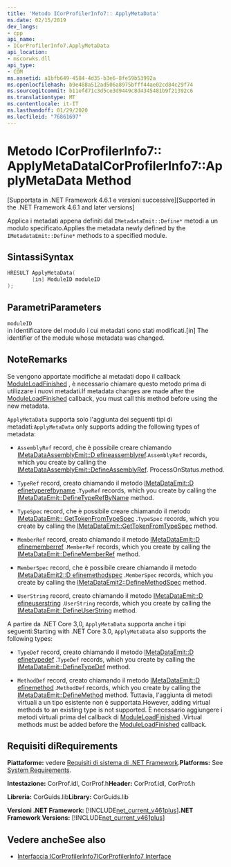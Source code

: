 ```yaml
---
title: 'Metodo ICorProfilerInfo7:: ApplyMetaData'
ms.date: 02/15/2019
dev_langs:
- cpp
api_name:
- ICorProfilerInfo7.ApplyMetaData
api_location:
- mscorwks.dll
api_type:
- COM
ms.assetid: a1bfb649-4584-4d35-b3e6-8fe59b53992a
ms.openlocfilehash: b9e488a512ad506a8975bfff44ae02cd84c29f74
ms.sourcegitcommit: b11efd71c3d5ce3d9449c8d4345481b9f21392c6
ms.translationtype: MT
ms.contentlocale: it-IT
ms.lasthandoff: 01/29/2020
ms.locfileid: "76861697"
---
```

# <a name="icorprofilerinfo7applymetadata-method"></a><span data-ttu-id="4194a-102">Metodo ICorProfilerInfo7:: ApplyMetaData</span><span class="sxs-lookup"><span data-stu-id="4194a-102">ICorProfilerInfo7::ApplyMetaData Method</span></span>
<span data-ttu-id="4194a-103">[Supportata in .NET Framework 4.6.1 e versioni successive]</span><span class="sxs-lookup"><span data-stu-id="4194a-103">[Supported in the .NET Framework 4.6.1 and later versions]</span></span>  
  
 <span data-ttu-id="4194a-104">Applica i metadati appena definiti dal `IMetadataEmit::Define*` metodi a un modulo specificato.</span><span class="sxs-lookup"><span data-stu-id="4194a-104">Applies the metadata newly defined by the `IMetadataEmit::Define*` methods to a specified module.</span></span>  
  
## <a name="syntax"></a><span data-ttu-id="4194a-105">Sintassi</span><span class="sxs-lookup"><span data-stu-id="4194a-105">Syntax</span></span>  
  
```cpp
HRESULT ApplyMetaData(  
        [in] ModuleID moduleID  
);  
```  
  
## <a name="parameters"></a><span data-ttu-id="4194a-106">Parametri</span><span class="sxs-lookup"><span data-stu-id="4194a-106">Parameters</span></span>  
 `moduleID`  
 <span data-ttu-id="4194a-107">in Identificatore del modulo i cui metadati sono stati modificati.</span><span class="sxs-lookup"><span data-stu-id="4194a-107">[in] The identifier of the module whose metadata was changed.</span></span>  
  
## <a name="remarks"></a><span data-ttu-id="4194a-108">Note</span><span class="sxs-lookup"><span data-stu-id="4194a-108">Remarks</span></span>  
 <span data-ttu-id="4194a-109">Se vengono apportate modifiche ai metadati dopo il callback [ModuleLoadFinished](icorprofilercallback-moduleloadfinished-method.md) , è necessario chiamare questo metodo prima di utilizzare i nuovi metadati.</span><span class="sxs-lookup"><span data-stu-id="4194a-109">If metadata changes are made after the [ModuleLoadFinished](icorprofilercallback-moduleloadfinished-method.md) callback, you must call this method before using the new metadata.</span></span>  
  
 <span data-ttu-id="4194a-110">`ApplyMetaData` supporta solo l'aggiunta dei seguenti tipi di metadati:</span><span class="sxs-lookup"><span data-stu-id="4194a-110">`ApplyMetaData` only supports adding the following types of metadata:</span></span>  
  
- <span data-ttu-id="4194a-111">`AssemblyRef` record, che è possibile creare chiamando [IMetaDataAssemblyEmit::D efineassemblyref](../../../../docs/framework/unmanaged-api/metadata/imetadataassemblyemit-defineassemblyref-method.md).</span><span class="sxs-lookup"><span data-stu-id="4194a-111">`AssemblyRef` records, which you create by calling the [IMetaDataAssemblyEmit::DefineAssemblyRef](../../../../docs/framework/unmanaged-api/metadata/imetadataassemblyemit-defineassemblyref-method.md).</span></span> <span data-ttu-id="4194a-112">ProcessOnStatus.</span><span class="sxs-lookup"><span data-stu-id="4194a-112">method.</span></span>  
  
- <span data-ttu-id="4194a-113">`TypeRef` record, creato chiamando il metodo [IMetaDataEmit::D efinetyperefbyname](../../../../docs/framework/unmanaged-api/metadata/imetadataemit-definetyperefbyname-method.md) .</span><span class="sxs-lookup"><span data-stu-id="4194a-113">`TypeRef` records, which you create by calling the [IMetaDataEmit::DefineTypeRefByName](../../../../docs/framework/unmanaged-api/metadata/imetadataemit-definetyperefbyname-method.md) method.</span></span>  
  
- <span data-ttu-id="4194a-114">`TypeSpec` record, che è possibile creare chiamando il metodo [IMetaDataEmit:: GetTokenFromTypeSpec](../../../../docs/framework/unmanaged-api/metadata/imetadataemit-gettokenfromtypespec-method.md) .</span><span class="sxs-lookup"><span data-stu-id="4194a-114">`TypeSpec` records, which you create by calling the [IMetaDataEmit::GetTokenFromTypeSpec](../../../../docs/framework/unmanaged-api/metadata/imetadataemit-gettokenfromtypespec-method.md) method.</span></span>  
  
- <span data-ttu-id="4194a-115">`MemberRef` record, creato chiamando il metodo [IMetaDataEmit::D efinememberref](../../../../docs/framework/unmanaged-api/metadata/imetadataemit-definememberref-method.md) .</span><span class="sxs-lookup"><span data-stu-id="4194a-115">`MemberRef` records, which you create by calling the [IMetaDataEmit::DefineMemberRef](../../../../docs/framework/unmanaged-api/metadata/imetadataemit-definememberref-method.md) method.</span></span>  
  
- <span data-ttu-id="4194a-116">`MemberSpec` record, che è possibile creare chiamando il metodo [IMetaDataEmit2::D efinemethodspec](../../../../docs/framework/unmanaged-api/metadata/imetadataemit2-definemethodspec-method.md) .</span><span class="sxs-lookup"><span data-stu-id="4194a-116">`MemberSpec` records, which you create by calling the [IMetaDataEmit2::DefineMethodSpec](../../../../docs/framework/unmanaged-api/metadata/imetadataemit2-definemethodspec-method.md) method.</span></span>  
  
- <span data-ttu-id="4194a-117">`UserString` record, creato chiamando il metodo [IMetaDataEmit::D efineuserstring](../../../../docs/framework/unmanaged-api/metadata/imetadataemit-defineuserstring-method.md) .</span><span class="sxs-lookup"><span data-stu-id="4194a-117">`UserString` records, which you create by calling the [IMetaDataEmit::DefineUserString](../../../../docs/framework/unmanaged-api/metadata/imetadataemit-defineuserstring-method.md) method.</span></span>  

<span data-ttu-id="4194a-118">A partire da .NET Core 3,0, `ApplyMetaData` supporta anche i tipi seguenti:</span><span class="sxs-lookup"><span data-stu-id="4194a-118">Starting with .NET Core 3.0, `ApplyMetaData` also supports the following types:</span></span>

- <span data-ttu-id="4194a-119">`TypeDef` record, creato chiamando il metodo [IMetaDataEmit::D efinetypedef](../../../../docs/framework/unmanaged-api/metadata/imetadataemit-definetypedef-method.md) .</span><span class="sxs-lookup"><span data-stu-id="4194a-119">`TypeDef` records, which you create by calling the [IMetaDataEmit::DefineTypeDef](../../../../docs/framework/unmanaged-api/metadata/imetadataemit-definetypedef-method.md) method.</span></span>

- <span data-ttu-id="4194a-120">`MethodDef` record, creato chiamando il metodo [IMetaDataEmit::D efinemethod](../../../../docs/framework/unmanaged-api/metadata/imetadataemit-definemethod-method.md) .</span><span class="sxs-lookup"><span data-stu-id="4194a-120">`MethodDef` records, which you create by calling the [IMetaDataEmit::DefineMethod](../../../../docs/framework/unmanaged-api/metadata/imetadataemit-definemethod-method.md) method.</span></span> <span data-ttu-id="4194a-121">Tuttavia, l'aggiunta di metodi virtuali a un tipo esistente non è supportata.</span><span class="sxs-lookup"><span data-stu-id="4194a-121">However, adding virtual methods to an existing type is not supported.</span></span> <span data-ttu-id="4194a-122">È necessario aggiungere i metodi virtuali prima del callback di [ModuleLoadFinished](icorprofilercallback-moduleloadfinished-method.md) .</span><span class="sxs-lookup"><span data-stu-id="4194a-122">Virtual methods must be added before the [ModuleLoadFinished](icorprofilercallback-moduleloadfinished-method.md) callback.</span></span>

## <a name="requirements"></a><span data-ttu-id="4194a-123">Requisiti di</span><span class="sxs-lookup"><span data-stu-id="4194a-123">Requirements</span></span>  
 <span data-ttu-id="4194a-124">**Piattaforme:** vedere [Requisiti di sistema di .NET Framework](../../../../docs/framework/get-started/system-requirements.md).</span><span class="sxs-lookup"><span data-stu-id="4194a-124">**Platforms:** See [System Requirements](../../../../docs/framework/get-started/system-requirements.md).</span></span>  
  
 <span data-ttu-id="4194a-125">**Intestazione:** CorProf.idl, CorProf.h</span><span class="sxs-lookup"><span data-stu-id="4194a-125">**Header:** CorProf.idl, CorProf.h</span></span>  
  
 <span data-ttu-id="4194a-126">**Libreria:** CorGuids.lib</span><span class="sxs-lookup"><span data-stu-id="4194a-126">**Library:** CorGuids.lib</span></span>  
  
 <span data-ttu-id="4194a-127">**Versioni .NET Framework:** [!INCLUDE[net_current_v461plus](../../../../includes/net-current-v461plus-md.md)]</span><span class="sxs-lookup"><span data-stu-id="4194a-127">**.NET Framework Versions:** [!INCLUDE[net_current_v461plus](../../../../includes/net-current-v461plus-md.md)]</span></span>  
  
## <a name="see-also"></a><span data-ttu-id="4194a-128">Vedere anche</span><span class="sxs-lookup"><span data-stu-id="4194a-128">See also</span></span>

- [<span data-ttu-id="4194a-129">Interfaccia ICorProfilerInfo7</span><span class="sxs-lookup"><span data-stu-id="4194a-129">ICorProfilerInfo7 Interface</span></span>](icorprofilerinfo7-interface.md)
